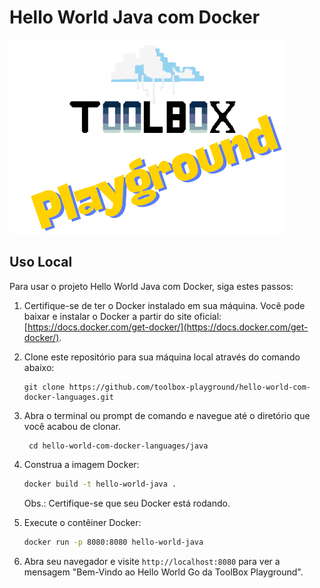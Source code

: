 # Hello World Java com Docker
![Toolbox](../img/toolbox-playground.png)

## Uso Local

Para usar o projeto Hello World Java com Docker, siga estes passos:

1. Certifique-se de ter o Docker instalado em sua máquina. Você pode baixar e instalar o Docker a partir do site oficial: [https://docs.docker.com/get-docker/](https://docs.docker.com/get-docker/).

2. Clone este repositório para sua máquina local através do comando abaixo:
    ```
    git clone https://github.com/toolbox-playground/hello-world-com-docker-languages.git
    ```

3. Abra o terminal ou prompt de comando e navegue até o diretório que você acabou de clonar.
   ```
    cd hello-world-com-docker-languages/java
   ```
4. Construa a imagem Docker:
    ```bash
    docker build -t hello-world-java .
    ```
    Obs.: Certifique-se que seu Docker está rodando.

5. Execute o contêiner Docker:
    ```bash
    docker run -p 8080:8080 hello-world-java
    ```

6. Abra seu navegador e visite `http://localhost:8080` para ver a mensagem "Bem-Vindo ao Hello World Go da ToolBox Playground".

